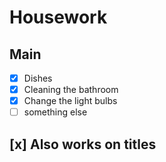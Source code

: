 
# Housework
## Main
- [x] Dishes
- [x] Cleaning the bathroom
- [x] Change the light bulbs
- [ ] something else
## [x] Also works on titles
